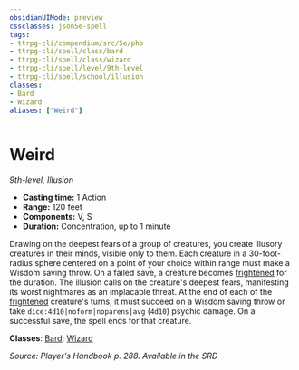 ```yaml
---
obsidianUIMode: preview
cssclasses: json5e-spell
tags:
- ttrpg-cli/compendium/src/5e/phb
- ttrpg-cli/spell/class/bard
- ttrpg-cli/spell/class/wizard
- ttrpg-cli/spell/level/9th-level
- ttrpg-cli/spell/school/illusion
classes:
- Bard
- Wizard
aliases: ["Weird"]
---
```

# Weird
*9th-level, Illusion*  


- **Casting time:** 1 Action
- **Range:** 120 feet
- **Components:** V, S
- **Duration:** Concentration, up to 1 minute

Drawing on the deepest fears of a group of creatures, you create illusory creatures in their minds, visible only to them. Each creature in a 30-foot-radius sphere centered on a point of your choice within range must make a Wisdom saving throw. On a failed save, a creature becomes [frightened](3-Mechanics/CLI/rules/conditions.md#Frightened) for the duration. The illusion calls on the creature's deepest fears, manifesting its worst nightmares as an implacable threat. At the end of each of the [frightened](3-Mechanics/CLI/rules/conditions.md#Frightened) creature's turns, it must succeed on a Wisdom saving throw or take `dice:4d10|noform|noparens|avg` (`4d10`) psychic damage. On a successful save, the spell ends for that creature.

**Classes**: [Bard](3-Mechanics/CLI/lists/list-spells-classes-bard.md); [Wizard](3-Mechanics/CLI/lists/list-spells-classes-wizard.md)

*Source: Player's Handbook p. 288. Available in the <span title='Systems Reference Document (5.1)'>SRD</span>*
